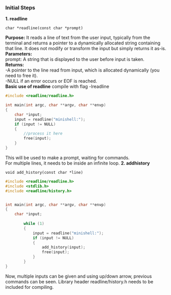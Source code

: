 ### Initial Steps

**1. readline**
```
char *readline(const char *prompt)
```
**Purpose:** It reads a line of text from the user input, typically from the terminal and returns a pointer to a dynamically allocated string containing that line. It does not modify or transform the input but simply returns it as-is.\
**Parameters:**\
prompt: A string that is displayed to the user before input is taken.\
**Returns:**\
-A pointer to the line read from input, which is allocated dynamically (you need to free it).\
-NULL if an error occurs or EOF is reached.\
**Basic use of readline**
compile with flag -lreadline
``` c
#include <readline/readline.h>

int main(int argc, char **argv, char **envp)
{
	char *input;
	input = readline("minishell:");
	if (input != NULL)
	{
		//process it here
		free(input);
	}
}
```
This will be used to make a prompt, waiting for commands.\
For multiple lines, it needs to be inside an infinite loop.
**2. addhistory**
```
void add_history(const char *line)
```
``` c
#include <readline/readline.h>
#include <stdlib.h>
#include <readline/history.h>


int main(int argc, char **argv, char **envp)
{
	char *input;
	
		while (1)
		{
			input = readline("minishell:");
			if (input != NULL)
			{
				add_history(input);
				free(input);
			}	
		}
}
```
Now, multiple inputs can be given and using up/down arrow, previous commands can be seen. Library header readline/history.h needs to be included for compiling.

